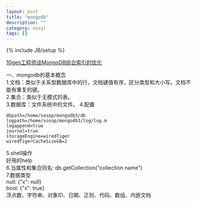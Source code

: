 ```yaml
---
layout: post
title: "mongodb"
description: ""
category: nosql
tags: []
---
```

{% include JB/setup %}

[10gen工程师谈MongoDB组合索引的优化](http://www.csdn.net/article/2012-11-09/2811690-optimizing-mongodb-compound)  

一、mongodb的基本概念  
1.文档：类似于关系型数据库中的行，文档键值有序，区分类型和大小写。文档不能有重复的键。  
2.集合：类似于无模式的表。  
3.数据库：文件系统中的文件。
4.配置  

    dbpath=/home/sosop/mongodb3/db
    logpath=/home/sosop/mongodb3/log/log.m
    logappend=true
    journal=true
    storageEngine=wiredTiger
    wiredTigerCacheSizeGB=2

5.shell操作  
好用的help  
6.当属性和集合同名: db.getCollection("collection name")  
7.数据类型  
null: {"x": null}  
bool: {"x": true}  
浮点数、字符串、对象ID、日期、正则、代码、数组、内嵌文档  



